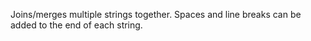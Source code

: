 Joins/merges multiple strings together.
Spaces and line breaks can be added to the end of each string.
